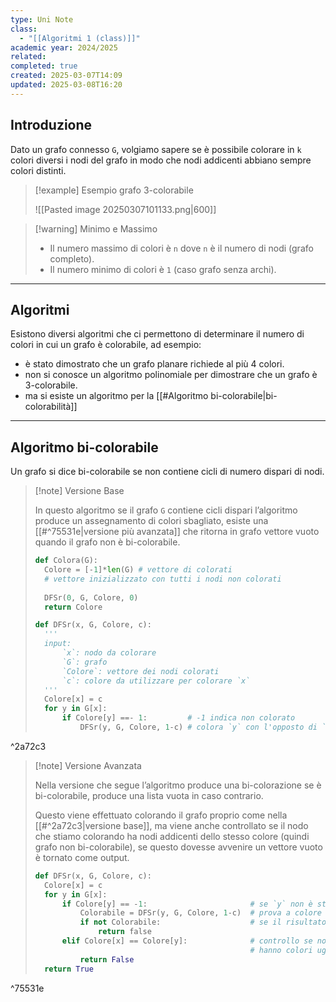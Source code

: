 ```yaml
---
type: Uni Note
class:
  - "[[Algoritmi 1 (class)]]"
academic year: 2024/2025
related: 
completed: true
created: 2025-03-07T14:09
updated: 2025-03-08T16:20
---
```

## Introduzione

Dato un grafo connesso `G`, volgiamo sapere se è possibile colorare in `k` colori diversi i nodi del grafo in modo che nodi addicenti abbiano sempre colori distinti. 

>[!example] Esempio grafo 3-colorabile
>
>![[Pasted image 20250307101133.png|600]]

>[!warning] Minimo e Massimo
>- Il numero massimo di colori è `n` dove `n` è il numero di nodi (grafo completo).
>- Il numero minimo di colori è `1` (caso grafo senza archi).

---
## Algoritmi

Esistono diversi algoritmi che ci permettono di determinare il numero di colori in cui un grafo è colorabile, ad esempio:
- è stato dimostrato che un grafo planare richiede al più 4 colori.
- non si conosce un algoritmo polinomiale per dimostrare che un grafo è 3-colorabile.
- ma si esiste un algoritmo per la [[#Algoritmo bi-colorabile|bi-colorabilità]]

---
## Algoritmo bi-colorabile

Un grafo si dice bi-colorabile se non contiene cicli di numero dispari di nodi.

>[!note] Versione Base
>
>In questo algoritmo se il grafo `G` contiene cicli dispari l’algoritmo produce un assegnamento di colori sbagliato, esiste una [[#^75531e|versione più avanzata]] che ritorna in grafo vettore vuoto quando il grafo non è bi-colorabile.
>
>```python
>def Colora(G):
>	Colore = [-1]*len(G) # vettore di colorati
>	# vettore inizializzato con tutti i nodi non colorati
>	
>	DFSr(0, G, Colore, 0)
>	return Colore
>```
>
>```python
>def DFSr(x, G, Colore, c):
>	'''
>	input: 
>		`x`: nodo da colorare
>		`G`: grafo
>		`Colore`: vettore dei nodi colorati
>		`c`: colore da utilizzare per colorare `x`
>	'''
>	Colore[x] = c
>	for y in G[x]:
>		if Colore[y] ==- 1:         # -1 indica non colorato
>			DFSr(y, G, Colore, 1-c) # colora `y` con l'opposto di `c`

^2a72c3

>[!note] Versione Avanzata
>
>Nella versione che segue l’algoritmo produce una bi-colorazione se è bi-colorabile, produce una lista vuota in caso contrario.
>
>Questo viene effettuato colorando il grafo proprio come nella [[#^2a72c3|versione base]], ma viene anche controllato se il nodo che stiamo colorando ha nodi addicenti dello stesso colore (quindi grafo non bi-colorabile), se questo dovesse avvenire un vettore vuoto è tornato come output. 
>
>```python
>def DFSr(x, G, Colore, c):
>	Colore[x] = c
>	for y in G[x]:
>		if Colore[y] == -1:                       # se `y` non è stato ancora colorato
>			Colorabile = DFSr(y, G, Colore, 1-c)  # prova a colore `y`
>			if not Colorabile:                    # se il risultato è non colorabile
>				return false                              
>		elif Colore[x] == Colore[y]:              # controllo se nodi adiacenti di `x` 
>												  # hanno colori uguali
>			return False		
>	return True
>```

^75531e
